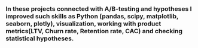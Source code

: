 ### In these projects connected with A/B-testing and hypotheses I improved such skills as Python (pandas, scipy, matplotlib, seaborn, plotly), visualization, working with product metrics(LTV, Churn rate, Retention rate, CAC) and checking statistical hypotheses.
